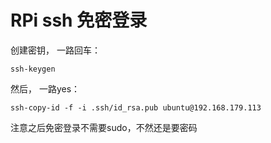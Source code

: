 # RPi ssh 免密登录

创建密钥， 一路回车：  

```
ssh-keygen
```

然后， 一路yes：  

```
ssh-copy-id -f -i .ssh/id_rsa.pub ubuntu@192.168.179.113
```

注意之后免密登录不需要sudo，不然还是要密码